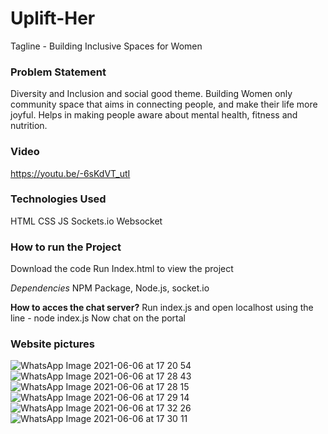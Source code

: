 # Uplift-Her
Tagline - Building Inclusive Spaces for Women

### Problem Statement
Diversity and Inclusion and social good theme.
Building Women only community space that aims in connecting people, and make their life more joyful. Helps in making people aware about mental health, fitness and nutrition.

### Video 
https://youtu.be/-6sKdVT_utI

### Technologies Used
HTML
CSS
JS
Sockets.io
Websocket

### How to run the Project 
Download the code 
Run Index.html to view the project

*Dependencies* 
NPM Package, Node.js, socket.io

**How to acces the chat server?**
Run index.js and open localhost using the line - node index.js
Now chat on the portal

### Website pictures

![WhatsApp Image 2021-06-06 at 17 20 54](https://user-images.githubusercontent.com/43770452/120924730-b2423200-c6f2-11eb-96be-e3d5a35c4c36.jpeg)
![WhatsApp Image 2021-06-06 at 17 28 43](https://user-images.githubusercontent.com/43770452/120924722-a35b7f80-c6f2-11eb-86c6-1774a9646a82.jpeg)
![WhatsApp Image 2021-06-06 at 17 28 15](https://user-images.githubusercontent.com/43770452/120924720-a22a5280-c6f2-11eb-9e19-5f62e7906616.jpeg)
![WhatsApp Image 2021-06-06 at 17 29 14](https://user-images.githubusercontent.com/43770452/120924704-9179dc80-c6f2-11eb-8f2f-355cf1cccd6a.jpeg)
![WhatsApp Image 2021-06-06 at 17 32 26](https://user-images.githubusercontent.com/43770452/120924886-925f3e00-c6f3-11eb-943a-cce64d014f13.jpeg)
![WhatsApp Image 2021-06-06 at 17 30 11](https://user-images.githubusercontent.com/43770452/120924708-9343a000-c6f2-11eb-9742-fe7143847ad1.jpeg)
